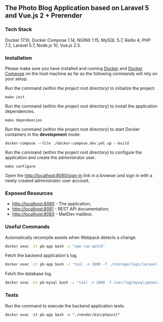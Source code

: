 ## The Photo Blog Application based on Laravel 5 and Vue.js 2 + Prerender

### Tech Stack

Docker 17.10, Docker Compose 1.14, NGINX 1.15, MySQL 5.7, Redis 4, PHP 7.2, Laravel 5.7, Node.js 10, Vue.js 2.5.

### Installation

Please make sure you have installed and running [Docker](https://docs.docker.com/) and [Docker Compose](https://docs.docker.com/compose/install/) on the host machine as far as the following commands will rely on your setup.

Run the command (within the project root directory) to initialize the project.

```
make init
```

Run the command (within the project root directory) to install the application dependencies.

```
make dependencies
```

Run the command (within the project root directory) to start Docker containers in the **development** mode.

```
docker-compose --file ./docker-compose.dev.yml up --build
```

Run the command (within the project root directory) to configure the application and create the administrator user.

```
make configure
```

Open the [http://localhost:8080/sign-in](http://localhost:8080/sign-in) link in a browser and sign in with a newly created administrator user account.

### Exposed Resources

* [http://localhost:8080](http://localhost:8080) - The application;
* [http://localhost:8081](http://localhost:8081) - REST API documentation;
* [http://localhost:8083](http://localhost:8083) - MailDev mailbox.

### Useful Commands

Automatically recompile assets when Webpack detects a change.

```bash
docker exec -it pb-app bash -c "npm run watch"
```

Fetch the backend application's log.

```bash
docker exec -it pb-app bash -c "tail -n 1000 -f ./storage/logs/laravel.log"
```

Fetch the database log.

```bash
docker exec -it pb-mysql bash -c "tail -n 1000 -f /var/log/mysql/general.log"
```

### Tests

Run the command to execute the backend application tests.

```
docker exec -it pb-app bash -c "./vendor/bin/phpunit"
```
